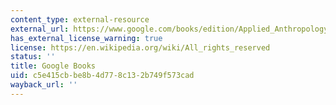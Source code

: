 ```yaml
---
content_type: external-resource
external_url: https://www.google.com/books/edition/Applied_Anthropology/9OGJXkEV7LgC?hl=en&gbpv=1
has_external_license_warning: true
license: https://en.wikipedia.org/wiki/All_rights_reserved
status: ''
title: Google Books
uid: c5e415cb-be8b-4d77-8c13-2b749f573cad
wayback_url: ''
---
```

